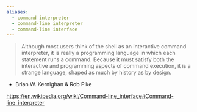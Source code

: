 ```yaml
---
aliases:
  - command interpreter
  - command-line interpreter
  - command-line interface
---
```

>Although most users think of the shell as an interactive command interpreter, it is really a programming language in which each statement runs a command. Because it must satisfy both the interactive and programming aspects of command execution, it is a strange language, shaped as much by history as by design.
- Brian W. Kernighan & Rob Pike


https://en.wikipedia.org/wiki/Command-line_interface#Command-line_interpreter